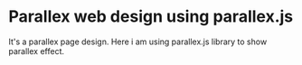 # Parallex web design using parallex.js

It's a parallex page design. Here i am using parallex.js library to show parallex effect.
